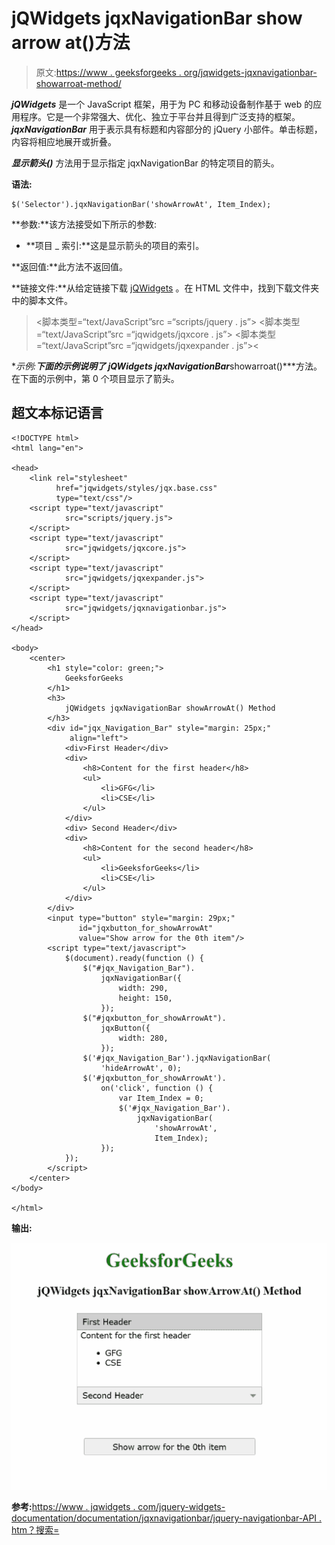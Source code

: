 # jQWidgets jqxNavigationBar show arrow at()方法

> 原文:[https://www . geeksforgeeks . org/jqwidgets-jqxnavigationbar-showarroat-method/](https://www.geeksforgeeks.org/jqwidgets-jqxnavigationbar-showarrowat-method/)

***jQWidgets*** 是一个 JavaScript 框架，用于为 PC 和移动设备制作基于 web 的应用程序。它是一个非常强大、优化、独立于平台并且得到广泛支持的框架。 ***jqxNavigationBar*** 用于表示具有标题和内容部分的 jQuery 小部件。单击标题，内容将相应地展开或折叠。

***显示箭头()*** 方法用于显示指定 jqxNavigationBar 的特定项目的箭头。

**语法:**

```
$('Selector').jqxNavigationBar('showArrowAt', Item_Index);
```

**参数:**该方法接受如下所示的参数:

*   **项目 _ 索引:**这是显示箭头的项目的索引。

**返回值:**此方法不返回值。

**链接文件:**从给定链接下载 [jQWidgets](https://www.jqwidgets.com/download/) 。在 HTML 文件中，找到下载文件夹中的脚本文件。

> <link rel="”stylesheet”" href="”jqwidgets/styles/jqx.base.css”" type="”text/css”">
> <脚本类型=“text/JavaScript”src =“scripts/jquery . js”></脚本>
> <脚本类型=“text/JavaScript”src =“jqwidgets/jqxcore . js”></脚本>
> <脚本类型=“text/JavaScript”src =“jqwidgets/jqxexpander . js”><

**示例:**下面的示例说明了 jQWidgets jqxNavigationBar***showarroat()***方法。在下面的示例中，第 0 个项目显示了箭头。

## 超文本标记语言

```
<!DOCTYPE html>
<html lang="en">

<head>
    <link rel="stylesheet" 
          href="jqwidgets/styles/jqx.base.css"
          type="text/css"/>
    <script type="text/javascript" 
            src="scripts/jquery.js">
    </script>
    <script type="text/javascript" 
            src="jqwidgets/jqxcore.js">
    </script>
    <script type="text/javascript" 
            src="jqwidgets/jqxexpander.js">
    </script>
    <script type="text/javascript" 
            src="jqwidgets/jqxnavigationbar.js">
    </script>
</head>

<body>
    <center>
        <h1 style="color: green;">
            GeeksforGeeks
        </h1>
        <h3>
            jQWidgets jqxNavigationBar showArrowAt() Method
        </h3>
        <div id="jqx_Navigation_Bar" style="margin: 25px;" 
             align="left">
            <div>First Header</div>
            <div>
                <h8>Content for the first header</h8>
                <ul>
                    <li>GFG</li>
                    <li>CSE</li>
                </ul>
            </div>
            <div> Second Header</div>
            <div>
                <h8>Content for the second header</h8>
                <ul>
                    <li>GeeksforGeeks</li>
                    <li>CSE</li>
                </ul>
            </div>
        </div>
        <input type="button" style="margin: 29px;" 
               id="jqxbutton_for_showArrowAt" 
               value="Show arrow for the 0th item"/>
        <script type="text/javascript">
            $(document).ready(function () {
                $("#jqx_Navigation_Bar").
                    jqxNavigationBar({
                        width: 290,
                        height: 150,
                    });
                $("#jqxbutton_for_showArrowAt").
                    jqxButton({
                        width: 280,
                    });
                $('#jqx_Navigation_Bar').jqxNavigationBar(
                    'hideArrowAt', 0);
                $('#jqxbutton_for_showArrowAt').
                    on('click', function () {
                        var Item_Index = 0;
                        $('#jqx_Navigation_Bar').
                            jqxNavigationBar(
                                'showArrowAt',
                                Item_Index);
                    });
            });
        </script>
    </center>
</body>

</html>
```

**输出:**

![](img/d8b0ea04a5c19a526f4991c6766d97a5.png)

**参考:**[https://www . jqwidgets . com/jquery-widgets-documentation/documentation/jqxnavigationbar/jquery-navigationbar-API . htm？搜索=](https://www.jqwidgets.com/jquery-widgets-documentation/documentation/jqxnavigationbar/jquery-navigationbar-api.htm?search=)